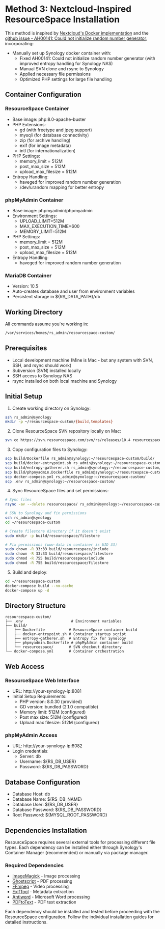 # Method 3: Nextcloud-Inspired ResourceSpace Installation

This method is inspired by [Nextcloud's Docker implementation](https://github.com/nextcloud/docker) and the [github issue - AH00141: Could not initialize random number generator](https://github.com/nextcloud/docker/issues/1574), incorporating:
- Manually set up Synology docker container with:
  - Fixed AH00141: Could not initialize random number generator (with improved entropy handling for Synology NAS)
  - Manual SVN clone and rsync to Synology
  - Applied necessary file permissions
  - Optimized PHP settings for large file handling

## Container Configuration

### ResourceSpace Container
- Base image: php:8.0-apache-buster
- PHP Extensions:
  - gd (with freetype and jpeg support)
  - mysqli (for database connectivity)
  - zip (for archive handling)
  - exif (for image metadata)
  - intl (for internationalization)
- PHP Settings:
  - memory_limit = 512M
  - post_max_size = 512M
  - upload_max_filesize = 512M
- Entropy Handling:
  - haveged for improved random number generation
  - /dev/urandom mapping for better entropy

### phpMyAdmin Container
- Base image: phpmyadmin/phpmyadmin
- Environment Settings:
  - UPLOAD_LIMIT=512M
  - MAX_EXECUTION_TIME=600
  - MEMORY_LIMIT=512M
- PHP Settings:
  - memory_limit = 512M
  - post_max_size = 512M
  - upload_max_filesize = 512M
- Entropy Handling:
  - haveged for improved random number generation

### MariaDB Container
- Version: 10.5
- Auto-creates database and user from environment variables
- Persistent storage in ${RS_DATA_PATH}/db

## Working Directory
All commands assume you're working in:
```bash
/var/services/homes/rs_admin/resourcespace-custom/
```

## Prerequisites
- Local development machine (Mine is Mac - but any system with SVN, SSH, and rsync should work)
- Subversion (SVN) installed locally
- SSH access to Synology NAS
- rsync installed on both local machine and Synology

## Initial Setup
1. Create working directory on Synology:
```bash
ssh rs_admin@synology
mkdir -p ~/resourcespace-custom/{build,templates}
```

2. Clone ResourceSpace SVN repository locally on Mac:
```bash
svn co https://svn.resourcespace.com/svn/rs/releases/10.4 resourcespace
```

3. Copy configuration files to Synology:
```bash
scp build/Dockerfile rs_admin@synology:~/resourcespace-custom/build/
scp build/docker-entrypoint.sh rs_admin@synology:~/resourcespace-custom/build/
scp build/entropy-gatherer.sh rs_admin@synology:~/resourcespace-custom/build/
scp build/phpmyadmin.Dockerfile rs_admin@synology:~/resourcespace-custom/build/
scp docker-compose.yml rs_admin@synology:~/resourcespace-custom/
scp .env rs_admin@synology:~/resourcespace-custom/
```

4. Sync ResourceSpace files and set permissions:
```bash
# Sync files
rsync -av --delete resourcespace/ rs_admin@synology:~/resourcespace-custom/build/resourcespace/

# SSH to Synology and fix permissions
ssh rs_admin@synology
cd ~/resourcespace-custom

# Create filestore directory if it doesn't exist
sudo mkdir -p build/resourcespace/filestore

# Fix permissions (www-data in container is UID 33)
sudo chown -R 33:33 build/resourcespace/include
sudo chown -R 33:33 build/resourcespace/filestore
sudo chmod -R 755 build/resourcespace/include
sudo chmod -R 755 build/resourcespace/filestore
```

5. Build and deploy:
```bash
cd ~/resourcespace-custom
docker-compose build --no-cache
docker-compose up -d
```

## Directory Structure
```
resourcespace-custom/
├── .env                      # Environment variables
├── build/
│   ├── Dockerfile           # ResourceSpace container build
│   ├── docker-entrypoint.sh # Container startup script
│   ├── entropy-gatherer.sh  # Entropy fix for Synology
│   ├── phpmyadmin.Dockerfile # phpMyAdmin container build
│   └── resourcespace/       # SVN checkout directory
└── docker-compose.yml       # Container orchestration
```

## Web Access

### ResourceSpace Web Interface
- URL: http://your-synology-ip:8081
- Initial Setup Requirements:
  - PHP version: 8.0.30 (provided)
  - GD version: bundled (2.1.0 compatible)
  - Memory limit: 512M (configured)
  - Post max size: 512M (configured)
  - Upload max filesize: 512M (configured)

### phpMyAdmin Access
- URL: http://your-synology-ip:8082
- Login credentials:
  - Server: db
  - Username: ${RS_DB_USER}
  - Password: ${RS_DB_PASSWORD}

## Database Configuration
- Database Host: db
- Database Name: ${RS_DB_NAME}
- Database User: ${RS_DB_USER}
- Database Password: ${RS_DB_PASSWORD}
- Root Password: ${MYSQL_ROOT_PASSWORD}

## Dependencies Installation

ResourceSpace requires several external tools for processing different file types. Each dependency can be installed either through Synology's Container Manager (recommended) or manually via package manager.

### Required Dependencies
- [ImageMagick](../docs/dependencies/01_ImageMagick.md) - Image processing
- [Ghostscript](../docs/dependencies/02_Ghostscript.md) - PDF processing
- [FFmpeg](../docs/dependencies/03_ffmpeg.md) - Video processing
- [ExifTool](../docs/dependencies/04_Exiftool.md) - Metadata extraction
- [Antiword](../docs/dependencies/05_AntiWord.md) - Microsoft Word processing
- [PDFtoText](../docs/dependencies/06_PDFtoText.md) - PDF text extraction

Each dependency should be installed and tested before proceeding with the ResourceSpace configuration. Follow the individual installation guides for detailed instructions.